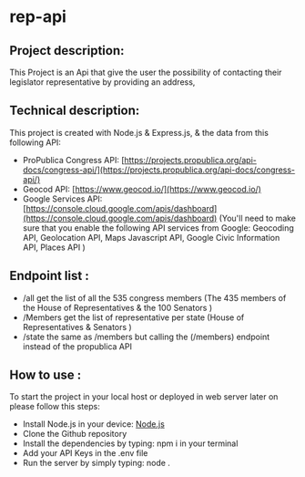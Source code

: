 # rep-api
## Project description:
This Project is an Api that give the user the possibility of contacting their legislator representative by providing an address,  

## Technical description: 
This project is created with Node.js & Express.js, & the data from this following API:
- ProPublica Congress API: [https://projects.propublica.org/api-docs/congress-api/](https://projects.propublica.org/api-docs/congress-api/)
- Geocod API: [https://www.geocod.io/](https://www.geocod.io/)
- Google Services API: [https://console.cloud.google.com/apis/dashboard](https://console.cloud.google.com/apis/dashboard) (You'll need to make sure that you enable the following API services from Google: Geocoding API, Geolocation API, Maps Javascript API, Google Civic Information API, Places API )


## Endpoint list : 
- /all get the list of all the 535 congress  members (The 435 members of the House of Representatives & the 100 Senators )
- /Members get the list of representative per state (House of Representatives & Senators )
- /state  the same as /members but calling the (/members) endpoint instead of  the propublica API

## How to use :
To start the project in your local host or deployed in web server later on please follow this steps:
- Install Node.js in your device: [Node.js](https://nodejs.org/en/download/) 
- Clone the Github repository
- Install the dependencies by typing: npm i  in your terminal
- Add your API Keys in the .env file
- Run the server by simply typing: node .

